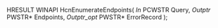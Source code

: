 HRESULT
WINAPI
HcnEnumerateEndpoints(
    _In_ PCWSTR Query,
    _Outptr_ PWSTR* Endpoints,
    _Outptr_opt_ PWSTR* ErrorRecord
    );